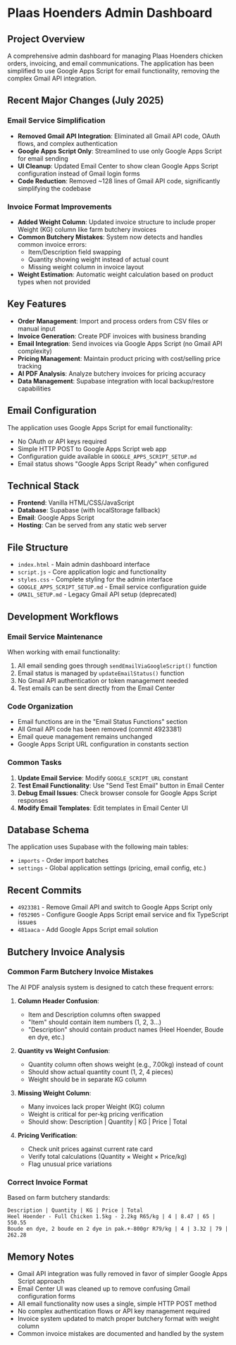 # Plaas Hoenders Admin Dashboard

## Project Overview
A comprehensive admin dashboard for managing Plaas Hoenders chicken orders, invoicing, and email communications. The application has been simplified to use Google Apps Script for email functionality, removing the complex Gmail API integration.

## Recent Major Changes (July 2025)

### Email Service Simplification
- **Removed Gmail API Integration**: Eliminated all Gmail API code, OAuth flows, and complex authentication
- **Google Apps Script Only**: Streamlined to use only Google Apps Script for email sending
- **UI Cleanup**: Updated Email Center to show clean Google Apps Script configuration instead of Gmail login forms
- **Code Reduction**: Removed ~128 lines of Gmail API code, significantly simplifying the codebase

### Invoice Format Improvements
- **Added Weight Column**: Updated invoice structure to include proper Weight (KG) column like farm butchery invoices
- **Common Butchery Mistakes**: System now detects and handles common invoice errors:
  - Item/Description field swapping
  - Quantity showing weight instead of actual count
  - Missing weight column in invoice layout
- **Weight Estimation**: Automatic weight calculation based on product types when not provided

## Key Features
- **Order Management**: Import and process orders from CSV files or manual input
- **Invoice Generation**: Create PDF invoices with business branding
- **Email Integration**: Send invoices via Google Apps Script (no Gmail API complexity)
- **Pricing Management**: Maintain product pricing with cost/selling price tracking
- **AI PDF Analysis**: Analyze butchery invoices for pricing accuracy
- **Data Management**: Supabase integration with local backup/restore capabilities

## Email Configuration
The application uses Google Apps Script for email functionality:
- No OAuth or API keys required
- Simple HTTP POST to Google Apps Script web app
- Configuration guide available in `GOOGLE_APPS_SCRIPT_SETUP.md`
- Email status shows "Google Apps Script Ready" when configured

## Technical Stack
- **Frontend**: Vanilla HTML/CSS/JavaScript
- **Database**: Supabase (with localStorage fallback)
- **Email**: Google Apps Script
- **Hosting**: Can be served from any static web server

## File Structure
- `index.html` - Main admin dashboard interface
- `script.js` - Core application logic and functionality
- `styles.css` - Complete styling for the admin interface
- `GOOGLE_APPS_SCRIPT_SETUP.md` - Email service configuration guide
- `GMAIL_SETUP.md` - Legacy Gmail API setup (deprecated)

## Development Workflows

### Email Service Maintenance
When working with email functionality:
1. All email sending goes through `sendEmailViaGoogleScript()` function
2. Email status is managed by `updateEmailStatus()` function
3. No Gmail API authentication or token management needed
4. Test emails can be sent directly from the Email Center

### Code Organization
- Email functions are in the "Email Status Functions" section
- All Gmail API code has been removed (commit 4923381)
- Email queue management remains unchanged
- Google Apps Script URL configuration in constants section

### Common Tasks
1. **Update Email Service**: Modify `GOOGLE_SCRIPT_URL` constant
2. **Test Email Functionality**: Use "Send Test Email" button in Email Center
3. **Debug Email Issues**: Check browser console for Google Apps Script responses
4. **Modify Email Templates**: Edit templates in Email Center UI

## Database Schema
The application uses Supabase with the following main tables:
- `imports` - Order import batches
- `settings` - Global application settings (pricing, email config, etc.)

## Recent Commits
- `4923381` - Remove Gmail API and switch to Google Apps Script only
- `f052905` - Configure Google Apps Script email service and fix TypeScript issues
- `481aaca` - Add Google Apps Script email solution

## Butchery Invoice Analysis

### Common Farm Butchery Invoice Mistakes
The AI PDF analysis system is designed to catch these frequent errors:

1. **Column Header Confusion**:
   - Item and Description columns often swapped
   - "Item" should contain item numbers (1, 2, 3...)
   - "Description" should contain product names (Heel Hoender, Boude en dye, etc.)

2. **Quantity vs Weight Confusion**:
   - Quantity column often shows weight (e.g., 7.00kg) instead of count
   - Should show actual quantity count (1, 2, 4 pieces)
   - Weight should be in separate KG column

3. **Missing Weight Column**:
   - Many invoices lack proper Weight (KG) column
   - Weight is critical for per-kg pricing verification
   - Should show: Description | Quantity | KG | Price | Total

4. **Pricing Verification**:
   - Check unit prices against current rate card
   - Verify total calculations (Quantity × Weight × Price/kg)
   - Flag unusual price variations

### Correct Invoice Format
Based on farm butchery standards:
```
Description | Quantity | KG | Price | Total
Heel Hoender - Full Chicken 1.5kg - 2.2kg R65/kg | 4 | 8.47 | 65 | 550.55
Boude en dye, 2 boude en 2 dye in pak.+-800gr R79/kg | 4 | 3.32 | 79 | 262.28
```

## Memory Notes
- Gmail API integration was fully removed in favor of simpler Google Apps Script approach
- Email Center UI was cleaned up to remove confusing Gmail configuration forms
- All email functionality now uses a single, simple HTTP POST method
- No complex authentication flows or API key management required
- Invoice system updated to match proper butchery format with weight column
- Common invoice mistakes are documented and handled by the system